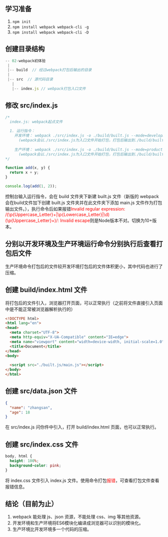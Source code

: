 ## 学习准备

1. `npm init`
2. `npm install webpack webpack-cli -g`
3. `npm install webpack webpack-cli -D`

## 创建目录结构

```js
-- 02-webpack初体验
 |
 |-- build  // 经过webpack打包后输出的目录
 |
 |-- src  // 源代码目录
   |
   |-- index.js // webpack打包入口文件
```

## 修改 src/index.js

```js
/*
  index.js: webpack起点文件

  1. 运行指令：
    开发环境： webpack ./src/index.js -o ./build/built.js --mode=development
      (webpack会以./src/index.js为入口文件开始打包，打包后输出到./build/built.js。整体的打包环境是开发环境)
      
    生产环境： webpack ./src/index.js -o ./build/built.js --mode=production
      (webpack会以./src/index.js为入口文件开始打包，打包后输出到./build/built.js。整体的打包环境是生产环境，可以查看输出的built文件，比开发环境多个一个压缩)
*/

function add(x, y) {
  return x + y;
}

console.log(add(1, 2));
```

控制台输入运行指令，会在 build 文件夹下新建 built.js 文件（新版的 webpack 会在build文件加下创建 built.js 文件夹并在此文件夹下添加 main.js 文件作为打包输出文件。），执行命令后如果报错<font color="red">Invalid regular expression: /(\p{Uppercase_Letter}+|\p{Lowercase_Letter}|\d)(\p{Uppercase_Letter}+)/: Invalid escape</font>则是Node版本不对。切换为10+版本。

## 分别以开发环境及生产环境运行命令分别执行后查看打包后文件

生产环境命令打包后的文件较开发环境打包后的文件体积更小，其中代码也进行了压缩。

## 创建 build/index.html 文件

将打包后的文件引入，浏览器打开页面，可以正常执行（之前将文件直接引入页面中是不能正常被浏览器解析执行的）

```html
<!DOCTYPE html>
<html lang="en">
<head>
  <meta charset="UTF-8">
  <meta http-equiv="X-UA-Compatible" content="IE=edge">
  <meta name="viewport" content="width=device-width, initial-scale=1.0">
  <title>Document</title>
</head>
<body>
  
  <script src="./built.js/main.js"></script>
</body>
</html>
```

## 创建 src/data.json 文件

```json
{
  "name": "zhangsan",
  "age": 18
}
```

在 src/index.js 问你件中引入，打开 build/index.html 页面，也可以正常执行。

## 创建 src/index.css 文件

```css
body, html {
  height: 100%;
  background-color: pink;
}
```

将 index.css 文件引入 index.js 文件。使用命令打包<font color="red">报错</font>，可查看打包文件查看报错信息。

## 结论（目前为止）

1. webpack 能处理 js、json 资源，不能处理 css、img 等其他资源。
2. 开发环境和生产环境将ES6模块化编译成浏览器可以识别的模块化。
3. 生产环境比开发环境多一个代码的压缩。